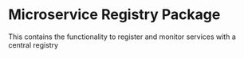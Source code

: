 # Microservice Registry Package

This contains the functionality to register and monitor services with a central registry
